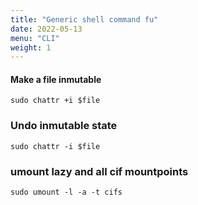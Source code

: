 ```yaml
---
title: "Generic shell command fu"
date: 2022-05-13
menu: "CLI"
weight: 1 
---
```


####  Make a file inmutable 
```
sudo chattr +i $file
```

### Undo inmutable state
```
sudo chattr -i $file
```

### umount lazy and all cif mountpoints
```
sudo umount -l -a -t cifs
```

